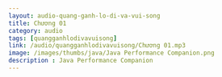 ```yaml
---
layout: audio-quang-ganh-lo-di-va-vui-song
title: Chương 01
category: audio
tags: [quangganhlodivavuisong]
link: /audio/quangganhlodivavuisong/Chương 01.mp3 
image: /images/thumbs/java/Java Performance Companion.png
description : Java Performance Companion 
---
```












